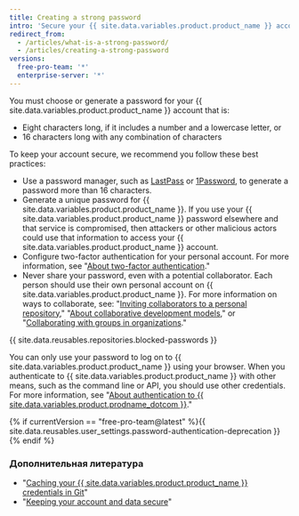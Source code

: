 ```yaml
---
title: Creating a strong password
intro: 'Secure your {{ site.data.variables.product.product_name }} account with a strong and unique password using a password manager.'
redirect_from:
  - /articles/what-is-a-strong-password/
  - /articles/creating-a-strong-password
versions:
  free-pro-team: '*'
  enterprise-server: '*'
---
```


You must choose or generate a password for your {{ site.data.variables.product.product_name }} account that is:
- Eight characters long, if it includes a number and a lowercase letter, or
- 16 characters long with any combination of characters

To keep your account secure, we recommend you follow these best practices:
- Use a password manager, such as [LastPass](https://lastpass.com/) or [1Password](https://1password.com/), to generate a password more than 16 characters.
- Generate a unique password for {{ site.data.variables.product.product_name }}. If you use your {{ site.data.variables.product.product_name }} password elsewhere and that service is compromised, then attackers or other malicious actors could use that information to access your {{ site.data.variables.product.product_name }} account.
- Configure two-factor authentication for your personal account. For more information, see "[About two-factor authentication](/articles/about-two-factor-authentication)."
- Never share your password, even with a potential collaborator. Each person should use their own personal account on {{ site.data.variables.product.product_name }}. For more information on ways to collaborate, see: "[Inviting collaborators to a personal repository](/articles/inviting-collaborators-to-a-personal-repository)," "[About collaborative development models](/articles/about-collaborative-development-models/)," or "[Collaborating with groups in organizations](/articles/collaborating-with-groups-in-organizations/)."

{{ site.data.reusables.repositories.blocked-passwords }}

You can only use your password to log on to {{ site.data.variables.product.product_name }} using your browser. When you authenticate to {{ site.data.variables.product.product_name }} with other means, such as the command line or API, you should use other credentials. For more information, see "[About authentication to {{ site.data.variables.product.prodname_dotcom }}](/github/authenticating-to-github/about-authentication-to-github)."

{% if currentVersion == "free-pro-team@latest" %}{{ site.data.reusables.user_settings.password-authentication-deprecation }}{% endif %}

### Дополнительная литература

- "[Caching your {{ site.data.variables.product.product_name }} credentials in Git](/github/using-git/caching-your-github-credentials-in-git/)"
- "[Keeping your account and data secure](/articles/keeping-your-account-and-data-secure/)"
